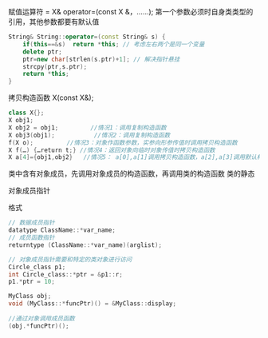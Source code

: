 赋值运算符 =
X&  operator=(const X &，……);  第一个参数必须时自身类类型的引用，其他参数都要有默认值
```cpp
String& String::operator=(const String& s) {
    if(this==&s)  return *this; // 考虑左右两个是同一个变量
    delete ptr;
    ptr=new char[strlen(s.ptr)+1]; // 解决指针悬挂
    strcpy(ptr,s.ptr);
    return *this;
}
```

拷贝构造函数
X(const X&);

```cpp
class X{};
X obj1;             
X obj2 = obj1;         //情况1：调用复制构造函数
X obj3(obj1);           //情况2：调用复制构造函数
f(X o);  	　　 //情况3：对象作函数参数，实参向形参传值时调用拷贝构造函数
X f(…) {…return t;} //情况4：返回对象向临时对象传值时拷贝构造函数
X a[4]={obj1,obj2}   //情况5： a[0],a[1]调用拷贝构造函数，a[2],a[3]调用默认构造函数
```


类中含有对象成员，先调用对象成员的构造函数，再调用类的构造函数
类的静态

对象成员指针

格式

```cpp
// 数据成员指针
datatype ClassName::*var_name;
// 成员函数指针
returntype (ClassName::*var_name)(arglist);

// 对象成员指针需要和特定的类对象进行访问
Circle_class p1;
int Circle_class::*ptr = &p1::r;
p1.*ptr = 10;

MyClass obj;
void (MyClass::*funcPtr)() = &MyClass::display;
	
//通过对象调用成员函数
(obj.*funcPtr)();
```

